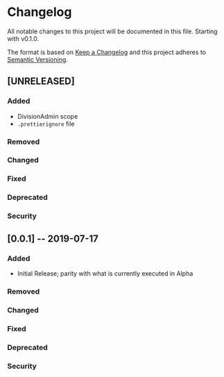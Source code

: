 # Changelog

All notable changes to this project will be documented in this file. Starting with v0.1.0.

The format is based on [Keep a Changelog](http://keepachangelog.com/en/1.0.0/)
and this project adheres to [Semantic Versioning](http://semver.org/spec/v2.0.0.html).

## [UNRELEASED]

### Added
  * DivisionAdmin scope
  * `.prettierignore` file
### Removed
### Changed
### Fixed
### Deprecated
### Security


## [0.0.1] -- 2019-07-17

### Added

- Initial Release; parity with what is currently executed in Alpha

### Removed

### Changed

### Fixed

### Deprecated

### Security
